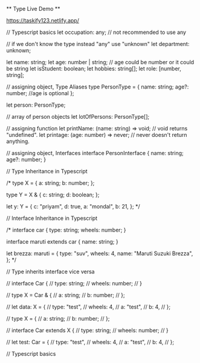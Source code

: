 ** Type Live Demo **

https://taskify123.netlify.app/

// Typescript basics
let occupation: any; // not recommended to use any

// if we don't know the type instead "any" use "unknown"
let department: unknown;

let name: string;
let age: number | string; // age could be number or it could be string
let isStudent: boolean;
let hobbies: string[];
let role: [number, string];

// assigning object, Type Aliases
type PersonType = {
  name: string;
  age?: number; //age is optional
};

let person: PersonType;

// array of person objects
let lotOfPersons: PersonType[];

// assigning function
let printName: (name: string) => void; // void returns "undefined".
let printage: (age: number) => never; // never doesn't return anything.

// assigning object, Interfaces
interface PersonInterface {
  name: string;
  age?: number;
}

// Type Inheritance in Typescript

/* type X = {
  a: string;
  b: number;
};

type Y = X & {
  c: string;
  d: boolean;
};

let y: Y = {
  c: "priyam",
  d: true,
  a: "mondal",
  b: 21,
}; */

// Interface Inheritance in Typescript

/* interface car {
  type: string;
  wheels: number;
}

interface maruti extends car {
  name: string;
}

let brezza: maruti = {
  type: "suv",
  wheels: 4,
  name: "Maruti Suzuki Brezza",
}; */

// Type inherits interface vice versa

// interface Car {
//   type: string;
//   wheels: number;
// }

// type X = Car & {
//   a: string;
//   b: number;
// };

// let data: X = {
//   type: "test",
//   wheels: 4,
//   a: "test",
//   b: 4,
// };

// type X = {
//   a: string;
//   b: number;
// };

// interface Car extends X {
//   type: string;
//   wheels: number;
// }

// let test: Car = {
//   type: "test",
//   wheels: 4,
//   a: "test",
//   b: 4,
// };

// Typescript basics